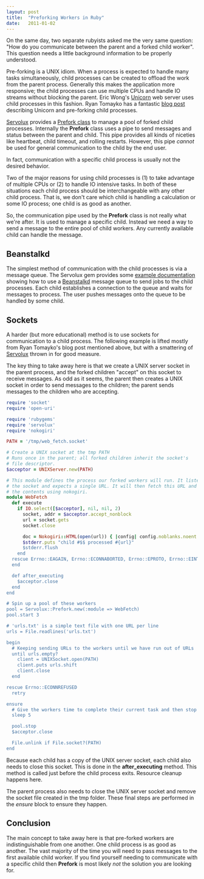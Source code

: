 ```yaml
---
layout: post
title:  "Preforking Workers in Ruby"
date:   2011-01-02
---
```

On the same day, two separate rubyists asked me the very same question: "How
do you communicate between the parent and a forked child worker". This
question needs a little background information to be properly understood.

Pre-forking is a UNIX idiom. When a process is expected to handle many tasks
simultaneously, child processes can be created to offload the work from the
parent process. Generally this makes the application more responsive; the
child processes can use multiple CPUs and handle IO streams without blocking
the parent. Eric Wong's [Unicorn](http://unicorn.bogomips.org/) web server
uses child processes in this fashion. Ryan Tomayko has a fantastic [blog
post](http://tomayko.com/writings/unicorn-is-unix) describing Unicorn and
pre-forking child processes.

[Servolux](https://github.com/TwP/servolux) provides a [Prefork
class](http://rdoc.info/gems/servolux/0.9.5/Servolux/Prefork) to manage a
pool of forked child processes. Internally the **Prefork** class uses a
pipe to send messages and status between the parent and child. This pipe
provides all kinds of niceties like heartbeat, child timeout, and rolling
restarts. However, this pipe *cannot* be used for general communication to the
child by the end user.

In fact, communication with a specific child process is usually not the
desired behavior.

Two of the major reasons for using child processes is (1) to take advantage of
multiple CPUs or (2) to handle IO intensive tasks. In both of these situations
each child process should be interchangeable with any other child process.
That is, we don't care which child is handling a calculation or some IO
process; one child is as good as another.

So, the communication pipe used by the **Prefork** class is not really what
we're after. It is used to manage a specific child. Instead we need a way to
send a message to the entire pool of child workers. Any currently available
child can handle the message.

## Beanstalkd

The simplest method of communication with the child processes is via a message
queue. The Servolux gem provides some [example
documentation](https://github.com/TwP/servolux/blob/master/examples/beanstalk.rb)
showing how to use a [Beanstalkd](http://kr.github.com/beanstalkd/) message
queue to send jobs to the child processes. Each child establishes a connection
to the queue and waits for messages to process. The user pushes messages onto
the queue to be handled by some child.

## Sockets

A harder (but more educational) method is to use sockets for communication to
a child process. The following example is lifted mostly from Ryan Tomayko's
blog post mentioned above, but with a smattering of [Servolux](https://github.com/TwP/servolux)
thrown in for good measure.

The key thing to take away here is that we create a UNIX server socket in the
parent process, and the forked children "accept" on this socket to receive
messages. As odd as it seems, the parent then creates a UNIX socket in order
to send messages to the children; the parent sends messages to the children
who are accepting.

```ruby
require 'socket'
require 'open-uri'

require 'rubygems'
require 'servolux'
require 'nokogiri'

PATH = '/tmp/web_fetch.socket'

# Create a UNIX socket at the tmp PATH
# Runs once in the parent; all forked children inherit the socket's
# file descriptor.
$acceptor = UNIXServer.new(PATH)

# This module defines the process our forked workers will run. It listens on
# the socket and expects a single URL. It will then fetch this URL and parse
# the contents using nokogiri.
module WebFetch
  def execute
    if IO.select([$acceptor], nil, nil, 2)
      socket, addr = $acceptor.accept_nonblock
      url = socket.gets
      socket.close

      doc = Nokogiri::HTML(open(url)) { |config| config.noblanks.noent }
      $stderr.puts "child #$$ processed #{url}"
      $stderr.flush
    end
  rescue Errno::EAGAIN, Errno::ECONNABORTED, Errno::EPROTO, Errno::EINTR
  end

  def after_executing
    $acceptor.close
  end
end

# Spin up a pool of these workers
pool = Servolux::Prefork.new(:module => WebFetch)
pool.start 3

# 'urls.txt' is a simple text file with one URL per line
urls = File.readlines('urls.txt')

begin
  # Keeping sending URLs to the workers until we have run out of URLs
  until urls.empty?
    client = UNIXSocket.open(PATH)
    client.puts urls.shift
    client.close
  end

rescue Errno::ECONNREFUSED
  retry

ensure
  # Give the workers time to complete their current task and then stop the pool
  sleep 5

  pool.stop
  $acceptor.close

  File.unlink if File.socket?(PATH)
end
```

Because each child has a copy of the UNIX server socket, each child also needs
to close this socket. This is done in the **after_executing** method. This
method is called just before the child process exits. Resource cleanup happens
here.

The parent process also needs to close the UNIX server socket and remove the
socket file created in the tmp folder. These final steps are performed in the
*ensure* block to ensure they happen.

## Conclusion

The main concept to take away here is that pre-forked workers are
indistinguishable from one another. One child process is as good as another.
The vast majority of the time you will need to pass messages to the first
available child worker. If you find yourself needing to communicate with a
specific child then **Prefork** is most likely *not* the solution you are
looking for.
